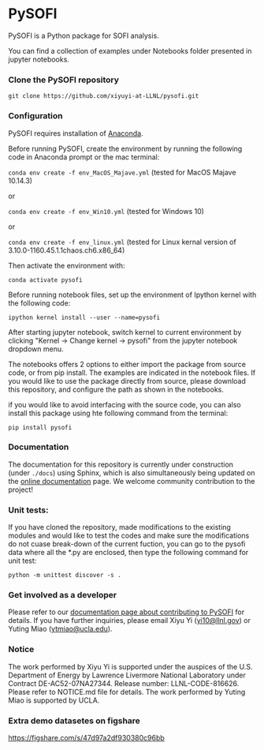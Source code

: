 # PySOFI
PySOFI is a Python package for SOFI analysis.

You can find a collection of examples under Notebooks folder presented in jupyter notebooks.

### Clone the PySOFI repository
`git clone https://github.com/xiyuyi-at-LLNL/pysofi.git`

### Configuration
PySOFI requires installation of [Anaconda](https://docs.anaconda.com/anaconda/install/).

Before running PySOFI, create the environment by running the following code in Anaconda prompt or the mac terminal:

`conda env create -f env_MacOS_Majave.yml` (tested for MacOS Majave 10.14.3)

or

`conda env create -f env_Win10.yml` (tested for Windows 10)

or

`conda env create -f env_linux.yml` (tested for Linux kernal version of 3.10.0-1160.45.1.1chaos.ch6.x86_64)


Then activate the environment with:

`conda activate pysofi`

Before running notebook files, set up the environment of Ipython kernel with the following code:

`ipython kernel install --user --name=pysofi`

After starting jupyter notebook, switch kernel to current environment by clicking "Kernel -> Change kernel -> pysofi" from the jupyter notebook dropdown menu.

The notebooks offers 2 options to either import the package from source code, or from pip install. The examples are indicated in the notebook files. If you would like to use the package directly from source, please download this repository, and configure the path as shown in the notebooks.

if you would like to avoid interfacing with the source code, you can also install this package using hte following command from the terminal:

`pip install pysofi`

### Documentation
The documentation for this repository is currently under construction (under `./docs`) using Sphinx, which is also simultaneously being updated on the [online documentation](https://xiyuyi-at-llnl.github.io/pysofi/build/html/index.html) page. We welcome community contribution to the project! 

### Unit tests:
If you have cloned the repository, made modifications to the existing modules and would like to test the codes and make sure the modifications do not cuase break-down of the current fuction, you can go to the pysofi data where all the *.py are enclosed, then type the following command for unit test:

`python -m unittest discover -s .`

### Get involved as a developer
Please refer to our [documentation page about contributing to PySOFI](https://xiyuyi-at-llnl.github.io/pysofi/build/html/about.html#contributing) for details.
If you have further inquiries, please email Xiyu Yi (yi10@llnl.gov) or Yuting Miao (ytmiao@ucla.edu).

### Notice
The work performed by Xiyu Yi is supported under the auspices of the U.S. Department of Energy by Lawrence Livermore National Laboratory under Contract DE-AC52-07NA27344. Release number: LLNL-CODE-816626. Please refer to NOTICE.md file for details. The work performed by Yuting Miao is supported by UCLA.



### Extra demo datasetes on figshare
https://figshare.com/s/47d97a2df930380c96bb
